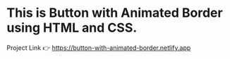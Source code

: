 # This is Button with Animated Border using HTML and CSS.

Project Link 👉 https://button-with-animated-border.netlify.app